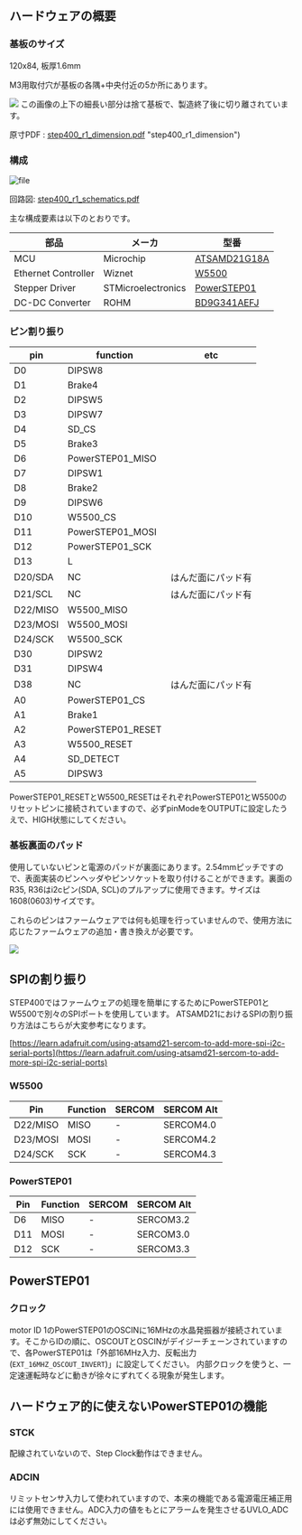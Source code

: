 ## ハードウェアの概要
### 基板のサイズ
120x84, 板厚1.6mm

M3用取付穴が基板の各隅+中央付近の5か所にあります。

![](https://ponoor.com/cms/wp-content/uploads/2020/08/step400-dimension-800x661.png)
この画像の上下の細長い部分は捨て基板で、製造終了後に切り離されています。

原寸PDF : [step400_r1_dimension.pdf](https://github.com/ponoor/STEP400/blob/master/hardware/step400_r1_dimension.pdf) "step400_r1_dimension")

### 構成

![file](https://ponoor.com/cms/wp-content/uploads/2020/08/image-1648386258465.png)

回路図: [step400_r1_schematics.pdf](https://github.com/ponoor/STEP400/blob/master/hardware/step400_r1_schematics.pdf)

主な構成要素は以下のとおりです。

| 部品 | メーカ | 型番 |
|--------|-----------|--------|
| MCU | Microchip | [ATSAMD21G18A](https://www.microchip.com/wwwproducts/en/ATsamd21g18) |
| Ethernet Controller | Wiznet | [W5500](https://www.wiznet.io/product-item/w5500/) |
| Stepper Driver | STMicroelectronics | [PowerSTEP01](https://www.st.com/ja/motor-drivers/powerstep01.html) |
| DC-DC Converter | ROHM | [BD9G341AEFJ](https://www.rohm.co.jp/products/power-management/switching-regulators/integrated-fet/buck-converters-nonsynchronous/bd9g341aefj-product) |

### ピン割り振り

| pin | function | etc |
|-----|----------|-----|
| D0 | DIPSW8 |  |
| D1 | Brake4 |  |
| D2 | DIPSW5 |  |
| D3 | DIPSW7 |  |
| D4 | SD_CS |  |
| D5 | Brake3 |  |
| D6 | PowerSTEP01_MISO |  |
| D7 | DIPSW1 |  |
| D8 | Brake2 |  |
| D9 | DIPSW6 |  |
| D10 | W5500_CS |  |
| D11 | PowerSTEP01_MOSI |  |
| D12 | PowerSTEP01_SCK |  |
| D13 | L |  |
| D20/SDA | NC | はんだ面にパッド有 |
| D21/SCL | NC | はんだ面にパッド有 |
| D22/MISO | W5500_MISO |  |
| D23/MOSI | W5500_MOSI |  |
| D24/SCK | W5500_SCK |  |
| D30 | DIPSW2 |  |
| D31 | DIPSW4 |  |
| D38 | NC | はんだ面にパッド有 |
| A0 | PowerSTEP01_CS |  |
| A1 | Brake1 |  |
| A2 | PowerSTEP01_RESET |  |
| A3 | W5500_RESET |  |
| A4 | SD_DETECT |  |
| A5 | DIPSW3 |  |

PowerSTEP01_RESETとW5500_RESETはそれぞれPowerSTEP01とW5500のリセットピンに接続されていますので、必ずpinModeをOUTPUTに設定したうえで、HIGH状態にしてください。

### 基板裏面のパッド
使用していないピンと電源のパッドが裏面にあります。2.54mmピッチですので、表面実装のピンヘッダやピンソケットを取り付けることができます。裏面のR35, R36はi2cピン(SDA, SCL)のプルアップに使用できます。サイズは1608(0603)サイズです。

これらのピンはファームウェアでは何も処理を行っていませんので、使用方法に応じたファームウェアの追加・書き換えが必要です。

![](https://ponoor.com/cms/wp-content/uploads/2020/08/step400-pads-800x533.jpg)

## SPIの割り振り
STEP400ではファームウェアの処理を簡単にするためにPowerSTEP01とW5500で別々のSPIポートを使用しています。
ATSAMD21におけるSPIの割り振り方法はこちらが大変参考になります。

[https://learn.adafruit.com/using-atsamd21-sercom-to-add-more-spi-i2c-serial-ports](https://learn.adafruit.com/using-atsamd21-sercom-to-add-more-spi-i2c-serial-ports)

### W5500

| Pin | Function | SERCOM | SERCOM Alt |
|-----|----------|--------|------------|
| D22/MISO | MISO | - | SERCOM4.0 |
| D23/MOSI | MOSI | - | SERCOM4.2 |
| D24/SCK | SCK | - | SERCOM4.3 |

### PowerSTEP01

| Pin | Function | SERCOM | SERCOM Alt |
|-----|----------|--------|------------|
| D6 | MISO | - | SERCOM3.2 |
| D11 | MOSI | - | SERCOM3.0 |
| D12 | SCK | - | SERCOM3.3 |

## PowerSTEP01

### クロック

motor ID 1のPowerSTEP01のOSCINに16MHzの水晶発振器が接続されています。そこからIDの順に、OSCOUTとOSCINがデイジーチェーンされていますので、各PowerSTEP01は「外部16MHz入力、反転出力(`EXT_16MHZ_OSCOUT_INVERT`)」に設定してください。 内部クロックを使うと、一定速運転時などに動きが徐々にずれてくる現象が発生します。

## ハードウェア的に使えないPowerSTEP01の機能

### STCK

配線されていないので、Step Clock動作はできません。

### ADCIN

リミットセンサ入力して使われていますので、本来の機能である電源電圧補正用には使用できません。ADC入力の値をもとにアラームを発生させるUVLO_ADCは必ず無効にしてください。